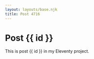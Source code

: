 ```yaml
---
layout: layouts/base.njk
title: Post 4716
---
```


# Post {{ id }}

This is post {{ id }} in my Eleventy project.
